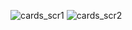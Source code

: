 ![cards_scr1](https://github.com/user-attachments/assets/638cab6e-2ab1-4e9e-9ad5-f5c2396eb53f)
![cards_scr2](https://github.com/user-attachments/assets/bc1fda8f-d74f-49a5-a858-d37d3d681d07)
